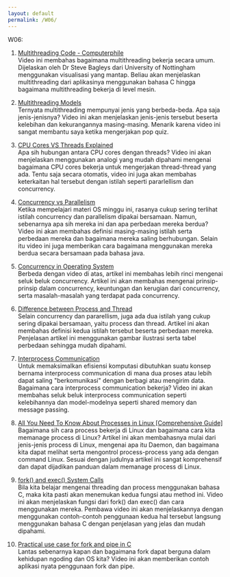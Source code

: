 ```yaml
---
layout: default
permalink: /W06/
---
```


W06:

1. [Multithreading Code - Computerphile](https://www.youtube.com/watch?v=7ENFeb-J75k)<br>
   Video ini membahas bagaimana multithreading bekerja secara umum. Dijelaskan oleh Dr Steve Bagleys dari University of Nottingham menggunakan visualisasi yang mantap. Beliau akan menjelaskan multithreading dari aplikasinya menggunakan bahasa C hingga bagaimana multithreading bekerja di level mesin.

2. [Multithreading Models](https://www.youtube.com/watch?v=HW2Wcx-ktsc&t=109s)<br>
   Ternyata multithreading mempunyai jenis yang berbeda-beda. Apa saja jenis-jenisnya? Video ini akan menjelaskan jenis-jenis tersebut beserta kelebihan dan kekurangannya masing-masing. Menarik karena video ini sangat membantu saya ketika mengerjakan pop quiz.

3. [CPU Cores VS Threads Explained](https://www.youtube.com/watch?v=hwTYDQ0zZOw)<br>
   Apa sih hubungan antara CPU cores dengan threads? Video ini akan menjelaskan menggunakan analogi yang mudah dipahami mengenai bagaimana CPU cores bekerja untuk mengerjakan thread-thread yang ada. Tentu saja secara otomatis, video ini juga akan membahas keterkaitan hal tersebut dengan istilah seperti pararlellism dan concurrency.

4. [Concurrency vs Parallelism](https://www.youtube.com/watch?v=FChZP09Ba4E)<br>
   Ketika mempelajari materi OS minggu ini, rasanya cukup sering terlihat istilah concurrency dan parallelism dipakai bersamaan. Namun, sebenarnya apa sih mereka ini dan apa perbedaan mereka berdua? Video ini akan membahas definisi masing-masing istilah serta perbedaan mereka dan bagaimana mereka saling berhubungan. Selain itu video ini juga memberikan cara bagaimana menggunakan mereka berdua secara bersamaan pada bahasa java.

5. [Concurrency in Operating System](https://www.geeksforgeeks.org/concurrency-in-operating-system/)<br>
   Berbeda dengan video di atas, artikel ini membahas lebih rinci mengenai seluk beluk concurrency. Artikel ini akan membahas mengenai prinsip-prinsip dalam concurrency, keuntungan dan kerugian dari concurrency, serta masalah-masalah yang terdapat pada concurrency.

6. [Difference between Process and Thread](https://www.geeksforgeeks.org/difference-between-process-and-thread/)<br>
   Selain concurrency dan pararellism, juga ada dua istilah yang cukup sering dipakai bersamaan, yaitu process dan thread. Artikel ini akan membahas definisi kedua istilah tersebut beserta perbedaan mereka. Penjelasan artikel ini menggunakan gambar ilustrasi serta tabel perbedaan sehingga mudah dipahami.

7. [Interprocess Communication](https://www.youtube.com/watch?v=dJuYKfR8vec&list=PLBlnK6fEyqRiVhbXDGLXDk_OQAeuVcp2O&index=24)<br>
   Untuk memaksimalkan efisiensi komputasi dibutuhkan suatu konsep bernama interprocess communication di mana dua proses atau lebih dapat saling "berkomunikasi" dengan berbagi atau mengirim data. Bagaimana cara interprocess communication bekerja? Video ini akan membahas seluk beluk interprocess communication seperti kelebihannya dan model-modelnya seperti shared memory dan message passing.

8. [All You Need To Know About Processes in Linux [Comprehensive Guide]](https://www.tecmint.com/linux-process-management/)<br>
   Bagaimana sih cara process bekerja di Linux dan bagaimana cara kita memanage process di Linux? Artikel ini akan membahasnya mulai dari jenis-jenis process di Linux, mengenai apa itu Daemon, dan bagaimana kita dapat melihat serta mengontrol process-process yang ada dengan command Linux. Sesuai dengan judulnya artikel ini sangat komprehensif dan dapat dijadikan panduan dalam memanage process di Linux.

9. [fork() and exec() System Calls](https://www.youtube.com/watch?v=IFEFVXvjiHY)<br>
   Bila kita belajar mengenai threading dan process menggunakan bahasa C, maka kita pasti akan menemukan kedua fungsi atau method ini. Video ini akan menjelaskan fungsi dari fork() dan exec() dan cara menggunakan mereka. Pembawa video ini akan menjelaskannya dengan menggunakan contoh-contoh penggunaan kedua hal tersebut langsung menggunakan bahasa C dengan penjelasan yang jelas dan mudah dipahami.

10. [Practical use case for fork and pipe in C](hhttps://www.youtube.com/watch?v=6u_iPGVkfZ4)<br>
    Lantas sebenarnya kapan dan bagaimana fork dapat berguna dalam kehidupan ngoding dan OS kita? Video ini akan memberikan contoh aplikasi nyata penggunaan fork dan pipe.

